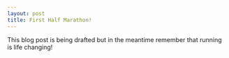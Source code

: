 ```yaml
---
layout: post
title: First Half Marathon!
---
```


This blog post is being drafted but in the meantime remember that running is life changing!
